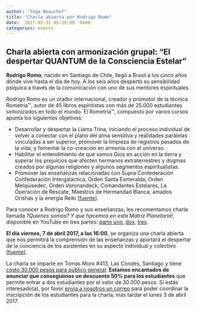 ```yaml
---
author: "Yoga Beauchef"
title: "Charla abierta por Rodrigo Romo"
date:  2017-03-31 05:30:00 -0400
categories: evento
---
```


## Charla abierta con armonización grupal: “El despertar QUANTUM de la Consciencia Estelar”

**Rodrigo Romo**, nacido en Santiago de Chile, llegó a Brasil a los cinco años dónde vive hasta el día de hoy. A los seis años despertó su sensibilidad psíquica a través de la comunicación con uno de sus mentores espirituales.

Rodrigo Romo es un orador internacional, creador y promotor de la técnica Rometria™, autor de 45 libros espiritistas con más de 25.000 estudiantes sintonizados en todo el mundo. El Rometria™, compuesto por varios cursos apunta los siguientes objetivos:

- Desarrollar y despertar la Llama Trina, iniciando el proceso individual de volver a conectar con el plano del alma sensitiva y realidades paralelas vinculadas a ser superior, promover la limpieza de registros pasados ​​de la vida, y fomentar la co-creación en armonía con el universo.
- Habilitar el entendimiento de que somos Dios en acción en la tierra y superar los prejuicios que afecten hermanos extraterrestres y dogmas creados por algunas religiones y algunos segmentos espiritualistas.
- Promover las enseñanzas relacionadas con Supra Confederación Confederación Intergaláctica, Orden Santa Esmeralda, Orden Melquisedec, Orden Voronandeck, Comandantes Estelares, La Operación de Rescate, Maestros de Hermandad Blanca, amados Orishas y la energía Reiki [[fuente](https://rodrigoromo.com.br/home/sobre/)].

Para conocer a Rodrigo Romo y sus enseñanzas, les recomentamos charla llamada *?Quienes somos? Y que hacemos en esta Matriz Planetaria!*, disponible en YouTube en tres partes: [parte uno](https://www.youtube.com/watch?v=Ps_TjJoX2rY), [dos](https://www.youtube.com/watch?v=w4-hDmfoX4Q), [tres](https://www.youtube.com/watch?v=q6fVEuBiRVs).

**El día viernes, 7 de abril 2017, a las 16:00**, se organiza una charla abierta que nos permitirá la comprensión de las enseñanzas y aportará el despertar de la conciencia de los asistentes en su aspecto individual y colectivo [[fuente](https://rodrigoromo.com.br/2016/11/15/rodrigo-romo-en-chile-2017/)].

La charla se imparte en Tomas Moro #413, Las Condes, Santiago y tiene [costo 30.000 pesos para público general](https://allevents.in/santiago/confirmada-charla-abierta/538350249702073). **Estamos encantados de anunciar que conseguimos un descuento 50% para los estudiantes** que permite entrar a dos estudiantes por el valor de 30.000 pesos. Si estás interesado(a), por favor [envia a nosotros un correo](mailto:YogaBeauchef@ing.uchile.cl?subject=Charla%20Rodrigo%20Romo) para poder coordinar la inscripción de los estudiantes para la charla, más tardar el lunes 3 de abril 2017.
